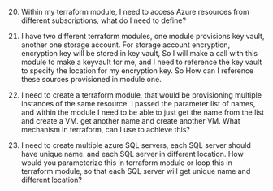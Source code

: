 20) Within my terraform module, I need to access Azure resources from different subscriptions, what do I need to define?

21) I have two different terraform modules, one module provisions key vault, another one storage account.
    For storage account encryption, encryption key will be stored in key vault, So I will make a call with  this module to make a keyvault for me, and I need to reference the key vault to specify the location for my encryption key. So How can I reference these sources provisioned in module one.

22) I need to create a terraform module, that would be provisioning multiple instances of the same resource.
    I passed the parameter list of names, and within the module I need to be able to just get the name from the list and create a VM.
    get another name and create another VM. What mechanism in terraform, can I use to achieve this?

23) I need to create multiple azure SQL servers, each SQL server should have unique name. and each SQL server in different location.
How would you parameterize this in terraform module or loop this in terraform module, so that each SQL server will get unique name and different location?
